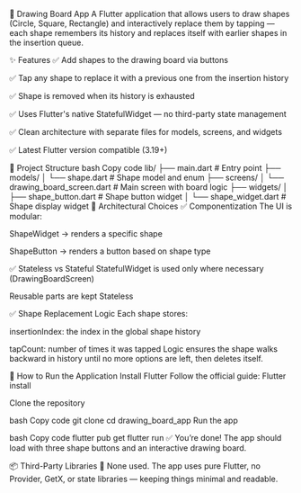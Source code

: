 🧩 Drawing Board App
A Flutter application that allows users to draw shapes (Circle, Square, Rectangle) and interactively replace them by tapping — each shape remembers its history and replaces itself with earlier shapes in the insertion queue.

✨ Features
✅ Add shapes to the drawing board via buttons

✅ Tap any shape to replace it with a previous one from the insertion history

✅ Shape is removed when its history is exhausted

✅ Uses Flutter's native StatefulWidget — no third-party state management

✅ Clean architecture with separate files for models, screens, and widgets

✅ Latest Flutter version compatible (3.19+)

📁 Project Structure
bash
Copy code
lib/
├── main.dart                   # Entry point
├── models/
│   └── shape.dart              # Shape model and enum
├── screens/
│   └── drawing_board_screen.dart  # Main screen with board logic
├── widgets/
│   ├── shape_button.dart       # Shape button widget
│   └── shape_widget.dart       # Shape display widget
🧱 Architectural Choices
✅ Componentization
The UI is modular:

ShapeWidget → renders a specific shape

ShapeButton → renders a button based on shape type

✅ Stateless vs Stateful
StatefulWidget is used only where necessary (DrawingBoardScreen)

Reusable parts are kept Stateless

✅ Shape Replacement Logic
Each shape stores:

insertionIndex: the index in the global shape history

tapCount: number of times it was tapped Logic ensures the shape walks backward in history until no more options are left, then deletes itself.

🧩 How to Run the Application
Install Flutter
Follow the official guide: Flutter install

Clone the repository

bash
Copy code
git clone <your-repo-url>
cd drawing_board_app
Run the app

bash
Copy code
flutter pub get
flutter run
✅ You’re done! The app should load with three shape buttons and an interactive drawing board.

📦 Third-Party Libraries
🚫 None used. The app uses pure Flutter, no Provider, GetX, or state libraries — keeping things minimal and readable.
